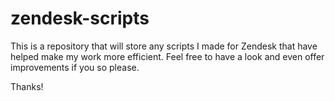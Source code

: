 # zendesk-scripts

This is a repository that will store any scripts I made for Zendesk that have helped make my work more efficient.
Feel free to have a look and even offer improvements if you so please. 

Thanks!